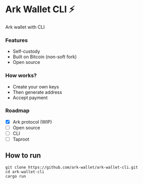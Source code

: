 # Ark Wallet CLI ⚡

Ark wallet with CLI

### Features

- Self-custody
- Built on Bitcoin (non-soft fork)
- Open source
  
### How works?

- Create your own keys
- Then generate address
- Accept payment

### Roadmap

-  [x] Ark protocol (WIP)
-  [ ] Open source
-  [ ] CLI
-  [ ] Taproot

## How to run

```cargo
git clone https://github.com/ark-wallet/ark-wallet-cli.git
cd ark-wallet-cli
cargo run
```
